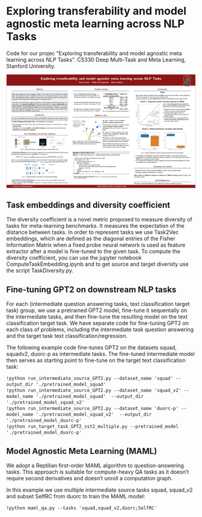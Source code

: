 # Exploring transferability and model agnostic meta learning across NLP Tasks

Code for our projec "Exploring transferability and model agnostic meta learning across NLP Tasks". CS330 Deep Multi-Task and Meta Learning, Stanford University.

![plot](Poster_picture.PNG)

## Task embeddings and diversity coefficient

The diversity coefficient is a novel metric proposed to measure diversity of tasks for meta-learning benchmarks. It measures the expectation of the distance between tasks. In order to represent tasks we use Task2Vec embeddings, which are defined as the diagonal entries of the Fisher Information Matrix when a fixed probe neural network is used as feature extractor after a model is fine-tuned to the given task.
To compute the diversity coefficient, you can use the jupyter notebook ComputeTaskEmbedding.ipynb and to get source and target diversity use the script TaskDiversity.py.


## Fine-tuning GPT2 on downstream NLP tasks

For each (intermediate question answering tasks, text classification target task) group, we use a pretrained GPT2 model, fine-tune it sequentally on the intermediate tasks, and then fine-tune the resulting model on the text classification target task. We have separate code for fine-tuning GPT2 on each class of problems, including the intermediate task question answering and the target task text classification/regression. 

The following example code fine-tunes GPT2 on the datasets squad, squadv2, duorc-p as intermediate tasks. The fine-tuned intermediate model then serves as
starting point to fine-tune on the target text classification task:

``` 
!python run_intermediate_source_GPT2.py --dataset_name 'squad' --output_dir './pretrained_model_squad'
!python run_intermediate_source_GPT2.py --dataset_name 'squad_v2' --model_name './pretrained_model_squad'  --output_dir './pretrained_model_squad_v2'
!python run_intermediate_source_GPT2.py --dataset_name 'duorc-p' --model_name './pretrained_model_squad_v2'  --output_dir './pretrained_model_duorc-p'
!python run_target_task_GPT2_sst2_multiple.py --pretrained_model './pretrained_model_duorc-p'
```

## Model Agnostic Meta Learning (MAML)

We adopt a Reptilian first-order MAML algorithm to question-answering tasks. This approach is suitable for compute-heavy QA
tasks as it doesn’t require second derivatives and doesn’t unroll a computation graph. 

In this example we use multiple intermediate source tasks squad, squad_v2 and subset SelfRC from duorc to train the MAML model:
``` 
!python maml_qa.py --tasks 'squad,squad_v2,duorc;SelfRC'
```
